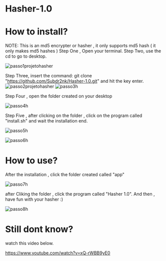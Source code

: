 # Hasher-1.0

# How to install?


NOTE: This is an md5 encrypter or hasher , it only supports md5 hash ( it only makes md5 hashes  ) 
Step One , Open your terminal.
Step Two, use the cd to go to desktop.


![passo1projetohasher](https://github.com/Subdr2nk/Hasher-1.0/assets/136206803/57aa0199-b665-4932-9f89-3834f1d094d6)

Step Three, insert the command: git clone "https://github.com/Subdr2nk/Hasher-1.0.git" and hit the key enter.
![passo2projetohasher](https://github.com/Subdr2nk/Hasher-1.0/assets/136206803/071b4d83-aa58-4121-bb68-8ed3a949dfd0)
![passo3h](https://github.com/Subdr2nk/Hasher-1.0/assets/136206803/cf891afb-644f-4380-a31d-9a0f1e801135)


Step Four , open the folder created on your desktop


![passo4h](https://github.com/Subdr2nk/Hasher-1.0/assets/136206803/52065c95-50c7-41d8-b77f-12d33d2d789c)


Step Five , after clicking on the folder , click on the program called "install.sh" and wait the installation end.


![passo5h](https://github.com/Subdr2nk/Hasher-1.0/assets/136206803/6f2ba892-701c-450a-b06a-7014d66e828e)



![passo6h](https://github.com/Subdr2nk/Hasher-1.0/assets/136206803/a56bcc13-3fad-4d39-81de-1d716597b1e8)



# How to use?

After the installation , click the folder created called "app"



![passo7h](https://github.com/Subdr2nk/Hasher-1.0/assets/136206803/80699857-38c8-4ebd-9466-4b56048a97b5)

after Cliking the folder , click the program called "Hasher 1.0". And then , have fun with your hasher :)


![passo8h](https://github.com/Subdr2nk/Hasher-1.0/assets/136206803/d474229d-524b-456a-ade0-464341c9df84)



# Still dont know?

watch this video below.


https://www.youtube.com/watch?v=xQ-rWBB9yE0





